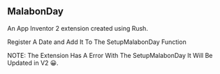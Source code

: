 ## MalabonDay

An App Inventor 2 extension created using Rush.

Register A Date and Add It To The SetupMalabonDay Function

NOTE: The Extension Has A Error With The SetupMalabonDay It Will Be Updated in V2 😀.
